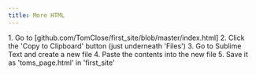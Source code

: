 ```yaml
---
title: More HTML
---
```



<div class='exercise' markdown="1">
	1. Go to [github.com/TomClose/first_site/blob/master/index.html]
	2. Click the 'Copy to Clipboard' button (just underneath 'Files')
	3. Go to Sublime Text and create a new file
	4. Paste the contents into the new file
	5. Save it as 'toms_page.html' in 'first_site'
</div>